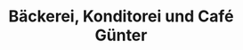 ---
title: "Bäckerei, Konditorei und Café Günter"
url: /wallduern/baeckerei-konditorei-und-cafe-guenter/
shop: Bäckerei
---